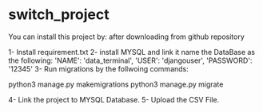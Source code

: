 # switch_project

You can install this project by:
after downloading from github repository 

1- Install requirement.txt
2- install MYSQL and link it name the DataBase as the following:
        'NAME': 'data_terminal',
        'USER': 'djangouser',
        'PASSWORD': '12345'
3- Run migrations by the follwoing commands:

python3 manage.py makemigrations
python3 manage.py migrate

4- Link the project to MYSQL Database.
5- Upload the CSV File.

